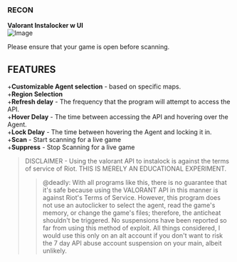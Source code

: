 ### RECON  
**Valorant Instalocker w UI**  
![Image](https://imgur.com/yNQ03AB.jpg)

Please ensure that your game is open before scanning.  

## FEATURES
+**Customizable Agent selection** - based on specific maps.  
+**Region Selection**  
+**Refresh delay** - The frequency that the program will attempt to access the API.  
+**Hover Delay** - The time between accessing the API and hovering over the Agent.  
+**Lock Delay** - The time between hovering the Agent and locking it in.  
+**Scan** - Start scanning for a live game  
+**Suppress** - Stop Scanning for a live game  


>DISCLAIMER - Using the valorant API to instalock is against the terms of service of Riot. THIS IS MERELY AN EDUCATIONAL EXPERIMENT.  
>>@deadly: With all programs like this, there is no guarantee that it's safe because using the VALORANT API in this manner is against Riot's Terms of Service. However, this program does not use an autoclicker to select the agent, read the game's memory, or change the game's files; therefore, the anticheat shouldn't be triggered. No suspensions have been reported so far from using this method of exploit. All things considered, I would use this only on an alt account if you don't want to risk the 7 day API abuse account suspension on your main, albeit unlikely.

